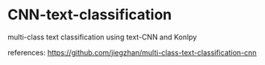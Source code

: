 # CNN-text-classification
multi-class text classification using text-CNN and Konlpy

references: https://github.com/jiegzhan/multi-class-text-classification-cnn
